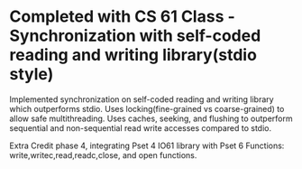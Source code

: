 # Completed with CS 61 Class - Synchronization with self-coded reading and writing library(stdio style)

Implemented synchronization on self-coded reading and writing library which outperforms stdio. 
Uses locking(fine-grained vs coarse-grained) to allow safe multithreading. 
Uses caches, seeking, and flushing to outperform sequential and non-sequential read write accesses compared to stdio.

Extra Credit phase 4, integrating Pset 4 IO61 library with Pset 6
Functions: write,writec,read,readc,close, and open functions.

